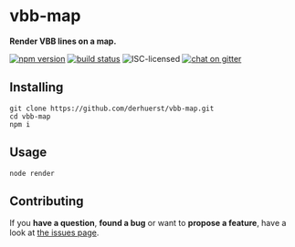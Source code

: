 # vbb-map

**Render VBB lines on a map.**

[![npm version](https://img.shields.io/npm/v/vbb-map.svg)](https://www.npmjs.com/package/vbb-map)
[![build status](https://img.shields.io/travis/derhuerst/vbb-map.svg)](https://travis-ci.org/derhuerst/vbb-map)
![ISC-licensed](https://img.shields.io/github/license/derhuerst/vbb-map.svg)
[![chat on gitter](https://badges.gitter.im/derhuerst.svg)](https://gitter.im/derhuerst)


## Installing

```shell
git clone https://github.com/derhuerst/vbb-map.git
cd vbb-map
npm i
```


## Usage

```shell
node render
```


## Contributing

If you **have a question**, **found a bug** or want to **propose a feature**, have a look at [the issues page](https://github.com/derhuerst/vbb-map/issues).
